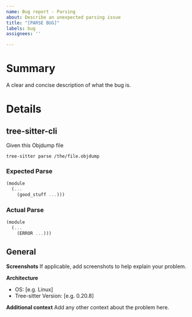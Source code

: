 ```yaml
---
name: Bug report - Parsing
about: Describe an unexpected parsing issue
title: "[PARSE BUG]"
labels: bug
assignees: ''

---
```


# Summary
A clear and concise description of what the bug is.

# Details
## tree-sitter-cli
Given this Objdump file

<!-- Insert a Objdump file here or link to a GitHub gist example -->
`tree-sitter parse /the/file.objdump`

### Expected Parse
<!-- Insert the text output that you expected here -->
```scm
(module
  (...
    (good_stuff ...)))
```

### Actual Parse
<!-- Insert what `tree-sitter parse` returned -->
```scm
(module
  (...
    (ERROR ...)))
```

## General
**Screenshots**
If applicable, add screenshots to help explain your problem.

**Architecture**
- OS: [e.g. Linux]
- Tree-sitter Version: [e.g. 0.20.8]

**Additional context**
Add any other context about the problem here.
